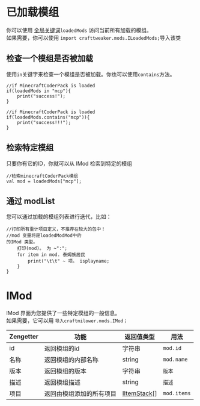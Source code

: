 # 已加载模组

你可以使用 [全局关键词](/Vanilla/Global_Functions/)`loadedMods` 访问当前所有加载的模组。  
如果需要，你可以使用 `import crafttweaker.mods.ILoadedMods;`导入该类

## 检查一个模组是否被加载

使用`in`关键字来检查一个模组是否被加载。你也可以使用`contains`方法。

```zenscript
//if MinecraftCoderPack is loaded
if(loadedMods in "mcp"){
    print("success!");
}

//if MinecraftCoderPack is loaded
if(loadedMods.contains("mcp")){
    print("success!!!");
}
```

## 检索特定模组

只要你有它的ID，你就可以从 IMod 检索到特定的模组

```zenscript
//检索minecraftCoderPack模组
val mod = loadedMods["mcp"];
```

## 通过 modList

您可以通过加载的模组列表进行迭代，比如：

```zenscript
//打印所有重计项目定义，不推荐在较大的包中！
//mod 变量将是loadedModMod中的
的IMod 类型。
    打印(mod)。 为 ~":";
    for item in mod. 泰姆族居民
        print("\t\t" ~ 项。 isplayname;
    }
}
```

# IMod

IMod 界面为您提供了一些特定模组的一般信息。  
如果需要，它可以用 `导入craftmilower.mods.IMod；`

| Zengetter | 功能           | 返回值类型                                      | 用法          |
| --------- | ------------ | ------------------------------------------ | ----------- |
| id        | 返回模组的id      | 字符串                                        | `mod.id`    |
| 名称        | 返回模组的内部名称    | string                                     | `mod.name`  |
| 版本        | 返回模组的版本      | 字符串                                        | `版本`        |
| 描述        | 返回模组描述       | string                                     | `描述`        |
| 项目        | 返回由模组添加的所有项目 | [IItemStack](/Vanilla/Items/IItemStack/)[] | `mod.items` |